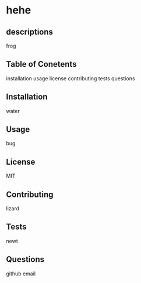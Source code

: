 # hehe

  ## descriptions
frog

## Table of Conetents
installation
usage
license
contributing
tests
questions 

## Installation
water

## Usage
bug

## License 
MIT

## Contributing
lizard

## Tests
newt

## Questions
github
email
